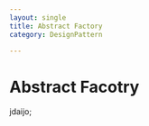 ```yaml
---
layout: single
title: Abstract Factory
category: DesignPattern

---
```


<h1> Abstract Facotry</h1>
jdaijo;
